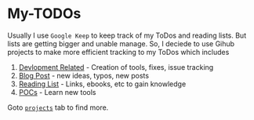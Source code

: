 # My-TODOs
Usually I use `Google Keep` to keep track of my ToDos and reading lists. But lists are getting bigger and unable manage. So, I deciede to use Gihub projects to make more efficient tracking to my ToDos which includes


1. [Devlopment Related](https://github.com/veerendra2/My-TODOs/projects/1) - Creation of tools, fixes, issue tracking
2. [Blog Post](https://github.com/veerendra2/My-TODOs/projects/2) - new ideas, typos, new posts
3. [Reading List](https://github.com/veerendra2/My-TODOs/projects/3) - Links, ebooks, etc to gain knowledge
4. [POCs](https://github.com/veerendra2/My-TODOs/projects/4) - Learn new tools

Goto [`projects`](https://github.com/veerendra2/My-TODOs/projects) tab to find more.
